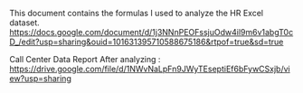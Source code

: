 This document contains the formulas I used to analyze the HR Excel dataset.
https://docs.google.com/document/d/1j3NNnPEOFssjuOdw4il9m6v1abgT0cD_/edit?usp=sharing&ouid=101631395710588675186&rtpof=true&sd=true

Call Center Data Report After analyzing :
https://drive.google.com/file/d/1NWvNaLpFn9JWyTEseptiEf6bFywCSxjb/view?usp=sharing
